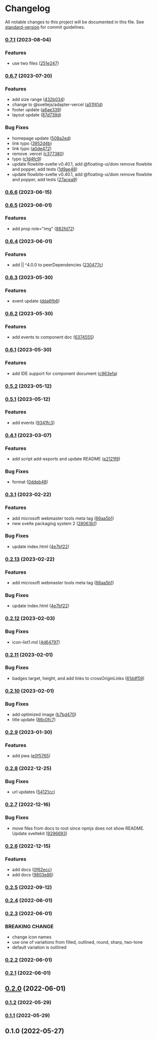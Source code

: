 # Changelog

All notable changes to this project will be documented in this file. See [standard-version](https://github.com/conventional-changelog/standard-version) for commit guidelines.

### [0.7.1](https://github.com/shinokada/svelte-google-materialdesign-icons/compare/v0.6.7...v0.7.1) (2023-08-04)

### Features

- use two files ([251e247](https://github.com/shinokada/svelte-google-materialdesign-icons/commit/251e247047f02f4bbeb88803afc94aac0a7477a8))

### [0.6.7](https://github.com/shinokada/svelte-google-materialdesign-icons/compare/v0.6.6...v0.6.7) (2023-07-20)

### Features

- add size range ([432b034](https://github.com/shinokada/svelte-google-materialdesign-icons/commit/432b03447c67cca98aaa557e4ec270bad0522b23))
- change to @sveltejs/adapter-vercel ([a51f41d](https://github.com/shinokada/svelte-google-materialdesign-icons/commit/a51f41d3125b1da9ef793eba339c9fd93968fc11))
- footer update ([a6ae339](https://github.com/shinokada/svelte-google-materialdesign-icons/commit/a6ae33979943ea318c48c2d3ad787f0332b7b7bc))
- layout update ([87d739d](https://github.com/shinokada/svelte-google-materialdesign-icons/commit/87d739da5de4d1d178be069fdf3092b69432b43f))

### Bug Fixes

- homepage update ([508a2ed](https://github.com/shinokada/svelte-google-materialdesign-icons/commit/508a2ed49b9a02cc64b6d318b8348c9ada67c278))
- link typo ([3952d4b](https://github.com/shinokada/svelte-google-materialdesign-icons/commit/3952d4bce21e3edaa5caec657570cc6e24e55eec))
- link typo ([a0de472](https://github.com/shinokada/svelte-google-materialdesign-icons/commit/a0de472e891c338ef755f7c4c6ba4cef7acaf1ec))
- remove .vercel ([c377380](https://github.com/shinokada/svelte-google-materialdesign-icons/commit/c377380eb96ca17f093b331c9bf89b481a743861))
- typo ([c1d4fc9](https://github.com/shinokada/svelte-google-materialdesign-icons/commit/c1d4fc96a64a6209ca5c67150878a904f3b9e9ff))
- update flowbite-svelte v0.40.1, add @floating-ui/dom remove flowbite and popper, add tests ([1d9ae48](https://github.com/shinokada/svelte-google-materialdesign-icons/commit/1d9ae48884f0971d8771464f3e861dfc150ae24b))
- update flowbite-svelte v0.40.1, add @floating-ui/dom remove flowbite and popper, add tests ([27acea9](https://github.com/shinokada/svelte-google-materialdesign-icons/commit/27acea9f2b7bc89a127b034c2c5f303e2b03a204))

### [0.6.6](https://github.com/shinokada/svelte-google-materialdesign-icons/compare/v0.6.5...v0.6.6) (2023-06-15)

### [0.6.5](https://github.com/shinokada/svelte-google-materialdesign-icons/compare/v0.6.4...v0.6.5) (2023-06-01)

### Features

- add prop role="img" ([882fd72](https://github.com/shinokada/svelte-google-materialdesign-icons/commit/882fd72549c498128d5fab06844790b2df9920aa))

### [0.6.4](https://github.com/shinokada/svelte-google-materialdesign-icons/compare/v0.6.3...v0.6.4) (2023-06-01)

### Features

- add || ^4.0.0 to peerDependencies ([230477c](https://github.com/shinokada/svelte-google-materialdesign-icons/commit/230477ce2567358266835c48541b49206e6dbb27))

### [0.6.3](https://github.com/shinokada/svelte-google-materialdesign-icons/compare/v0.6.2...v0.6.3) (2023-05-30)

### Features

- event update ([dda6fb6](https://github.com/shinokada/svelte-google-materialdesign-icons/commit/dda6fb635eb9d3be2b45ec07983a7548086c74ae))

### [0.6.2](https://github.com/shinokada/svelte-google-materialdesign-icons/compare/v0.6.1...v0.6.2) (2023-05-30)

### Features

- add events to component doc ([6374555](https://github.com/shinokada/svelte-google-materialdesign-icons/commit/637455558ab7faf3c3d4a3484f0915135435200e))

### [0.6.1](https://github.com/shinokada/svelte-google-materialdesign-icons/compare/v0.5.2...v0.6.1) (2023-05-30)

### Features

- add IDE support for component document ([c963efa](https://github.com/shinokada/svelte-google-materialdesign-icons/commit/c963efa244bcfffca8db4befb0329f610f5b752c))

### [0.5.2](https://github.com/shinokada/svelte-google-materialdesign-icons/compare/v0.5.1...v0.5.2) (2023-05-12)

### [0.5.1](https://github.com/shinokada/svelte-google-materialdesign-icons/compare/v0.4.1...v0.5.1) (2023-05-12)

### Features

- add events ([9341fc3](https://github.com/shinokada/svelte-google-materialdesign-icons/commit/9341fc38714ccf3a42d780f86518fe95586432a9))

### [0.4.1](https://github.com/shinokada/svelte-google-materialdesign-icons/compare/v0.3.1...v0.4.1) (2023-03-07)

### Features

- add script add-exports and update README ([e2121f9](https://github.com/shinokada/svelte-google-materialdesign-icons/commit/e2121f99e4e03d0ea8854d2a6a0ecf85e62d7c9a))

### Bug Fixes

- format ([0ddeb48](https://github.com/shinokada/svelte-google-materialdesign-icons/commit/0ddeb480069fcad3371ba23ee6e7b5a764f6fb05))

### [0.3.1](https://github.com/shinokada/svelte-google-materialdesign-icons/compare/v0.2.12...v0.3.1) (2023-02-22)

### Features

- add microsoft webmaster tools meta tag ([66aa5b1](https://github.com/shinokada/svelte-google-materialdesign-icons/commit/66aa5b1a3e1d7cb505a1d3ddd7e2dd5604dc132c))
- new svelte packaging system 2 ([28063b1](https://github.com/shinokada/svelte-google-materialdesign-icons/commit/28063b1dbe54e905f3e479f0c1129d46c7f2a660))

### Bug Fixes

- update index.html ([4e7bf22](https://github.com/shinokada/svelte-google-materialdesign-icons/commit/4e7bf220f7ec385303f3b0cbc00788c9395b175d))

### [0.2.13](https://github.com/shinokada/svelte-google-materialdesign-icons/compare/v0.2.12...v0.2.13) (2023-02-22)

### Features

- add microsoft webmaster tools meta tag ([66aa5b1](https://github.com/shinokada/svelte-google-materialdesign-icons/commit/66aa5b1a3e1d7cb505a1d3ddd7e2dd5604dc132c))

### Bug Fixes

- update index.html ([4e7bf22](https://github.com/shinokada/svelte-google-materialdesign-icons/commit/4e7bf220f7ec385303f3b0cbc00788c9395b175d))

### [0.2.12](https://github.com/shinokada/svelte-google-materialdesign-icons/compare/v0.2.11...v0.2.12) (2023-02-03)

### Bug Fixes

- icon-list1.md ([4d64797](https://github.com/shinokada/svelte-google-materialdesign-icons/commit/4d64797b6335820e0a449c82a35512741cc0611e))

### [0.2.11](https://github.com/shinokada/svelte-google-materialdesign-icons/compare/v0.2.10...v0.2.11) (2023-02-01)

### Bug Fixes

- badges target, height, and add links to crossOriginLinks ([61ddf59](https://github.com/shinokada/svelte-google-materialdesign-icons/commit/61ddf59a8290204262c07538fcc66ab1f2cf6d29))

### [0.2.10](https://github.com/shinokada/svelte-google-materialdesign-icons/compare/v0.2.9...v0.2.10) (2023-02-01)

### Bug Fixes

- add optimized image ([b7bd470](https://github.com/shinokada/svelte-google-materialdesign-icons/commit/b7bd47034423b6df328bcacfd17c3981fe4e9b2b))
- title update ([86c0fc7](https://github.com/shinokada/svelte-google-materialdesign-icons/commit/86c0fc747d796a6f55f424d9c11da18eb1e4637e))

### [0.2.9](https://github.com/shinokada/svelte-google-materialdesign-icons/compare/v0.2.8...v0.2.9) (2023-01-30)

### Features

- add pwa ([e0f5765](https://github.com/shinokada/svelte-google-materialdesign-icons/commit/e0f5765297a4610959cda4efbb0314befa54a59e))

### [0.2.8](https://github.com/shinokada/svelte-google-materialdesign-icons/compare/v0.2.7...v0.2.8) (2022-12-25)

### Bug Fixes

- url updates ([54121cc](https://github.com/shinokada/svelte-google-materialdesign-icons/commit/54121ccecc5ce01da50be1f1191942b07d18a743))

### [0.2.7](https://github.com/shinokada/svelte-google-materialdesign-icons/compare/v0.2.6...v0.2.7) (2022-12-16)

### Bug Fixes

- move files from docs to root since npmjs does not show README. Update sveltekit ([9296693](https://github.com/shinokada/svelte-google-materialdesign-icons/commit/9296693040dac72245244a1c484f975a78b5a219))

### [0.2.6](https://github.com/shinokada/svelte-google-materialdesign-icons/compare/v0.2.5...v0.2.6) (2022-12-15)

### Features

- add docs ([0f62ecc](https://github.com/shinokada/svelte-google-materialdesign-icons/commit/0f62ecc7d7f04cde66337a05b4045a6dc8514b13))
- add docs ([9803e86](https://github.com/shinokada/svelte-google-materialdesign-icons/commit/9803e866ced515a827f58fb73ab56239089b20f3))

### [0.2.5](https://github.com/shinokada/svelte-google-materialdesign-icons/compare/v0.2.4...v0.2.5) (2022-09-12)

### [0.2.4](https://github.com/shinokada/svelte-google-materialdesign-icons/compare/v0.2.3...v0.2.4) (2022-06-01)

### [0.2.3](https://github.com/shinokada/svelte-google-materialdesign-icons/compare/v0.2.2...v0.2.3) (2022-06-01)

### BREAKING CHANGE

- change icon names
- use one of variations from filled, outlined, round, sharp, two-tone
- default variation is outlined

### [0.2.2](https://github.com/shinokada/svelte-google-materialdesign-icons/compare/v0.2.1...v0.2.2) (2022-06-01)

### [0.2.1](https://github.com/shinokada/svelte-google-materialdesign-icons/compare/v0.2.0...v0.2.1) (2022-06-01)

## [0.2.0](https://github.com/shinokada/svelte-google-materialdesign-icons/compare/v0.1.2...v0.2.0) (2022-06-01)

### [0.1.2](https://github.com/shinokada/svelte-google-materialdesign-icons/compare/v0.1.1...v0.1.2) (2022-05-29)

### [0.1.1](https://github.com/shinokada/svelte-google-materialdesign-icons/compare/v0.1.0...v0.1.1) (2022-05-29)

## 0.1.0 (2022-05-27)
